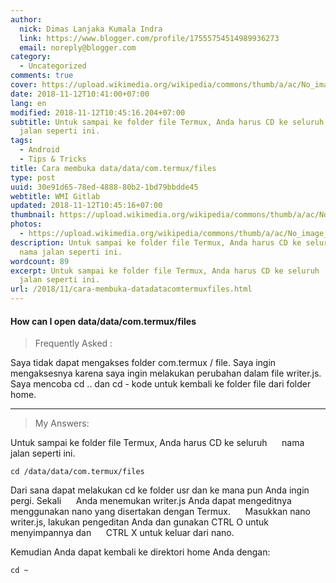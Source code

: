 ```yaml
---
author:
  nick: Dimas Lanjaka Kumala Indra
  link: https://www.blogger.com/profile/17555754514989936273
  email: noreply@blogger.com
category:
  - Uncategorized
comments: true
cover: https://upload.wikimedia.org/wikipedia/commons/thumb/a/ac/No_image_available.svg/2048px-No_image_available.svg.png
date: 2018-11-12T10:41:00+07:00
lang: en
modified: 2018-11-12T10:45:16.204+07:00
subtitle: Untuk sampai ke folder file Termux, Anda harus CD ke seluruh     nama
  jalan seperti ini.
tags:
  - Android
  - Tips & Tricks
title: Cara membuka data/data/com.termux/files
type: post
uuid: 30e91d65-78ed-4888-80b2-1bd79bbdde45
webtitle: WMI Gitlab
updated: 2018-11-12T10:45:16+07:00
thumbnail: https://upload.wikimedia.org/wikipedia/commons/thumb/a/ac/No_image_available.svg/2048px-No_image_available.svg.png
photos:
  - https://upload.wikimedia.org/wikipedia/commons/thumb/a/ac/No_image_available.svg/2048px-No_image_available.svg.png
description: Untuk sampai ke folder file Termux, Anda harus CD ke seluruh    
  nama jalan seperti ini.
wordcount: 89
excerpt: Untuk sampai ke folder file Termux, Anda harus CD ke seluruh     nama
  jalan seperti ini.
url: /2018/11/cara-membuka-datadatacomtermuxfiles.html
---
```


<h4>How can I open data/data/com.termux/files</h4><blockquote>Frequently Asked : </blockquote>Saya tidak dapat mengakses folder com.termux / file. Saya ingin mengaksesnya karena saya ingin melakukan perubahan dalam file writer.js.<br>Saya mencoba cd .. dan cd - kode untuk kembali ke folder file dari folder home. <hr><blockquote>My Answers: </blockquote><p>    Untuk sampai ke folder file Termux, Anda harus CD ke seluruh &nbsp;&nbsp;&nbsp;&nbsp; nama jalan seperti ini. </p><pre><code>cd /data/data/com.termux/files<br></code></pre><p>    Dari sana dapat melakukan cd ke folder usr dan ke mana pun Anda ingin pergi. Sekali &nbsp;&nbsp;&nbsp;&nbsp; Anda menemukan writer.js Anda dapat mengeditnya menggunakan nano yang disertakan dengan Termux. &nbsp;&nbsp;&nbsp;&nbsp; Masukkan nano writer.js, lakukan pengeditan Anda dan gunakan CTRL O untuk menyimpannya dan &nbsp;&nbsp;&nbsp;&nbsp; CTRL X untuk keluar dari nano. </p><p>    Kemudian Anda dapat kembali ke direktori home Anda dengan: </p><pre><code>cd ~</code></pre>